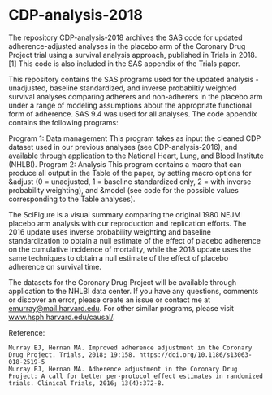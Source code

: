 # CDP-analysis-2018
The repository CDP-analysis-2018 archives the SAS code for updated adherence-adjusted analyses in the placebo arm of the Coronary Drug Project trial using a survival analysis approach, published in Trials in 2018. [1] This code is also included in the SAS appendix of the Trials paper.

This repository contains the SAS programs used for the updated analysis - unadjusted, baseline standardized, and inverse probabiltiy weighted survival analyses comparing adherers and non-adherers in the placebo arm under a range of modeling assumptions about the appropriate functional form of adherence. SAS 9.4 was used for all analyses. The code appendix contains the following programs:

Program 1: Data management This program takes as input the cleaned CDP dataset used in our previous analyses (see CDP-analysis-2016), and available through application to the National Heart, Lung, and Blood Institute (NHLBI).
Program 2: Analysis This program contains a macro that can produce all output in the Table of the paper, by setting macro options for &adjust (0 = unadjusted, 1 = baseline standardized only, 2 = with inverse probability weighting), and &model (see code for the possible values corresponding to the Table analyses). 

The SciFigure is a visual summary comparing the original 1980 NEJM placebo arm analysis with our reproduction and replication efforts. The 2016 update uses inverse probability weighting and baseline standardization to obtain a null estimate of the effect of placebo adherence on the cumulative incidence of mortality, while the 2018 update uses the same techniques to obtain a null estimate of the effect of placebo adherence on survival time.

The datasets for the Coronary Drug Project will be available through application to the NHLBI data center. If you have any questions, comments or discover an error, please create an issue or contact me at emurray@mail.harvard.edu. For other similar programs, please visit www.hsph.harvard.edu/causal/.

Reference:

    Murray EJ, Hernan MA. Improved adherence adjustment in the Coronary Drug Project. Trials, 2018; 19:158. https://doi.org/10.1186/s13063-018-2519-5
    Murray EJ, Hernan MA. Adherence adjustment in the Coronary Drug Project: A call for better per-protocol effect estimates in randomized trials. Clinical Trials, 2016; 13(4):372-8.




